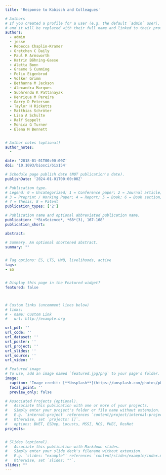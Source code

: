 ```yaml
---
title: 'Response to Kabisch and Colleagues'

# Authors
# If you created a profile for a user (e.g. the default `admin` user), write the username (folder name) here
# and it will be replaced with their full name and linked to their profile.
authors:
  - admin
  - jesse
  - Rebecca Chaplin-Kramer
  - Gretchen C Daily
  - Paul R Armsworth
  - Katrin Böhning-Gaese
  - Aletta Bonn
  - Graeme S Cumming
  - Felix Eigenbrod
  - Volker Grimm
  - Bethanna M Jackson
  - Alexandra Marques
  - Subhrendu K Pattanayak
  - Henrique M Pereira
  - Garry D Peterson
  - Taylor H Ricketts
  - Matthias Schröter
  - Lisa A Schulte
  - Ralf Seppelt
  - Monica G Turner
  - Elena M Bennett


# Author notes (optional)
author_notes:
  -

date: '2018-01-01T00:00:00Z'
doi: '10.1093/biosci/bix154'

# Schedule page publish date (NOT publication's date).
publishDate: '2024-01-01T00:00:00Z'

# Publication type.
# Legend: 0 = Uncategorized; 1 = Conference paper; 2 = Journal article;
# 3 = Preprint / Working Paper; 4 = Report; 5 = Book; 6 = Book section;
# 7 = Thesis; 8 = Patent
publication_types: ['2']

# Publication name and optional abbreviated publication name.
publication: '*BioScience*, *68*(3), 167-168'
publication_short: 

abstract: 

# Summary. An optional shortened abstract.
summary: ""


# Tag options: ES, LTS, HWB, livelihoods, active
tags: 
- ES


# Display this page in the Featured widget?
featured: false



# Custom links (uncomment lines below)
# links:
# - name: Custom Link
#   url: http://example.org

url_pdf: ''
url_code: ''
url_dataset: ''
url_poster: ''
url_project: ''
url_slides: ''
url_source: ''
url_video: ''

# Featured image
# To use, add an image named `featured.jpg/png` to your page's folder.
image:
  caption: 'Image credit: [**Unsplash**](https://unsplash.com/photos/pLCdAaMFLTE)'
  focal_point: ''
  preview_only: false

# Associated Projects (optional).
#   Associate this publication with one or more of your projects.
#   Simply enter your project's folder or file name without extension.
#   E.g. `internal-project` references `content/project/internal-project/index.md`.
#   Otherwise, set `projects: []`.
#   options: BHET, ESDep, Locusts, MSSI, NCS, PHEC, ResNet
projects:


# Slides (optional).
#   Associate this publication with Markdown slides.
#   Simply enter your slide deck's filename without extension.
#   E.g. `slides: "example"` references `content/slides/example/index.md`.
#   Otherwise, set `slides: ""`.
slides: ""
---
```


